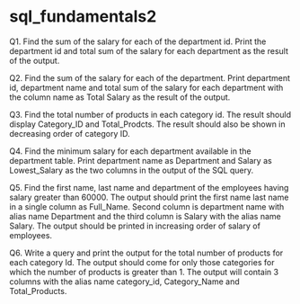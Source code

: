 # sql_fundamentals2

Q1. Find the sum of the salary for each of the department id. Print the department id and total sum of the salary for each department as the result of the output. 

Q2. Find the sum of the salary for each of the department. Print department id, department name and total sum of the salary for each department with the column name as Total Salary as the result of the output.

Q3. Find the total number of products in each category id. The result should display Category_ID and 
Total_Prodcts. The result should also be shown in decreasing order of category ID.

Q4. Find the minimum salary for each department available in the department table. Print department name as Department and Salary as Lowest_Salary as the two columns in the output of the SQL query.

Q5. Find the first name, last name and department of the employees having salary greater than 60000. The output should print the first name last name in a single column as Full_Name.
Second column is department name with alias name Department and the third column is Salary with the alias name Salary.  The output should be printed in increasing order of salary of employees.

Q6.
Write a query and print the output for the total number of products for each category Id. The output should come for only those categories for which the number of products is greater than 1. 
The output will contain 3 columns with the alias name category_id, Category_Name and Total_Products. 
